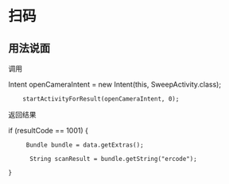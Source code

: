 扫码
=====
用法说面
-----
调用
>
 Intent openCameraIntent = new Intent(this, SweepActivity.class);
>
        startActivityForResult(openCameraIntent, 0);
>
返回结果
>
if (resultCode == 1001) {
 >
         Bundle bundle = data.getExtras();
 >
          String scanResult = bundle.getString("ercode");
 >
    }
